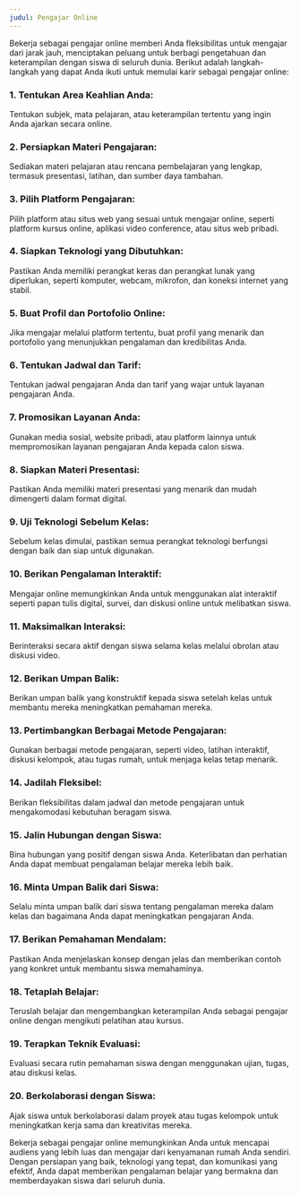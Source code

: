 ```yaml
---
judul: Pengajar Online
---
```


Bekerja sebagai pengajar online memberi Anda fleksibilitas untuk mengajar dari jarak jauh, menciptakan peluang untuk berbagi pengetahuan dan keterampilan dengan siswa di seluruh dunia. Berikut adalah langkah-langkah yang dapat Anda ikuti untuk memulai karir sebagai pengajar online:

### 1. **Tentukan Area Keahlian Anda:**

Tentukan subjek, mata pelajaran, atau keterampilan tertentu yang ingin Anda ajarkan secara online.

### 2. **Persiapkan Materi Pengajaran:**

Sediakan materi pelajaran atau rencana pembelajaran yang lengkap, termasuk presentasi, latihan, dan sumber daya tambahan.

### 3. **Pilih Platform Pengajaran:**

Pilih platform atau situs web yang sesuai untuk mengajar online, seperti platform kursus online, aplikasi video conference, atau situs web pribadi.

### 4. **Siapkan Teknologi yang Dibutuhkan:**

Pastikan Anda memiliki perangkat keras dan perangkat lunak yang diperlukan, seperti komputer, webcam, mikrofon, dan koneksi internet yang stabil.

### 5. **Buat Profil dan Portofolio Online:**

Jika mengajar melalui platform tertentu, buat profil yang menarik dan portofolio yang menunjukkan pengalaman dan kredibilitas Anda.

### 6. **Tentukan Jadwal dan Tarif:**

Tentukan jadwal pengajaran Anda dan tarif yang wajar untuk layanan pengajaran Anda.

### 7. **Promosikan Layanan Anda:**

Gunakan media sosial, website pribadi, atau platform lainnya untuk mempromosikan layanan pengajaran Anda kepada calon siswa.

### 8. **Siapkan Materi Presentasi:**

Pastikan Anda memiliki materi presentasi yang menarik dan mudah dimengerti dalam format digital.

### 9. **Uji Teknologi Sebelum Kelas:**

Sebelum kelas dimulai, pastikan semua perangkat teknologi berfungsi dengan baik dan siap untuk digunakan.

### 10. **Berikan Pengalaman Interaktif:**

Mengajar online memungkinkan Anda untuk menggunakan alat interaktif seperti papan tulis digital, survei, dan diskusi online untuk melibatkan siswa.

### 11. **Maksimalkan Interaksi:**

Berinteraksi secara aktif dengan siswa selama kelas melalui obrolan atau diskusi video.

### 12. **Berikan Umpan Balik:**

Berikan umpan balik yang konstruktif kepada siswa setelah kelas untuk membantu mereka meningkatkan pemahaman mereka.

### 13. **Pertimbangkan Berbagai Metode Pengajaran:**

Gunakan berbagai metode pengajaran, seperti video, latihan interaktif, diskusi kelompok, atau tugas rumah, untuk menjaga kelas tetap menarik.

### 14. **Jadilah Fleksibel:**

Berikan fleksibilitas dalam jadwal dan metode pengajaran untuk mengakomodasi kebutuhan beragam siswa.

### 15. **Jalin Hubungan dengan Siswa:**

Bina hubungan yang positif dengan siswa Anda. Keterlibatan dan perhatian Anda dapat membuat pengalaman belajar mereka lebih baik.

### 16. **Minta Umpan Balik dari Siswa:**

Selalu minta umpan balik dari siswa tentang pengalaman mereka dalam kelas dan bagaimana Anda dapat meningkatkan pengajaran Anda.

### 17. **Berikan Pemahaman Mendalam:**

Pastikan Anda menjelaskan konsep dengan jelas dan memberikan contoh yang konkret untuk membantu siswa memahaminya.

### 18. **Tetaplah Belajar:**

Teruslah belajar dan mengembangkan keterampilan Anda sebagai pengajar online dengan mengikuti pelatihan atau kursus.

### 19. **Terapkan Teknik Evaluasi:**

Evaluasi secara rutin pemahaman siswa dengan menggunakan ujian, tugas, atau diskusi kelas.

### 20. **Berkolaborasi dengan Siswa:**

Ajak siswa untuk berkolaborasi dalam proyek atau tugas kelompok untuk meningkatkan kerja sama dan kreativitas mereka.

Bekerja sebagai pengajar online memungkinkan Anda untuk mencapai audiens yang lebih luas dan mengajar dari kenyamanan rumah Anda sendiri. Dengan persiapan yang baik, teknologi yang tepat, dan komunikasi yang efektif, Anda dapat memberikan pengalaman belajar yang bermakna dan memberdayakan siswa dari seluruh dunia.
